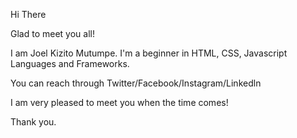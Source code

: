 Hi There    

Glad to meet you all!

I am Joel Kizito Mutumpe. I'm a beginner in HTML, CSS, Javascript Languages and Frameworks.

You can reach through Twitter/Facebook/Instagram/Linkedln

I am very pleased to meet you when the time comes!

Thank you.

